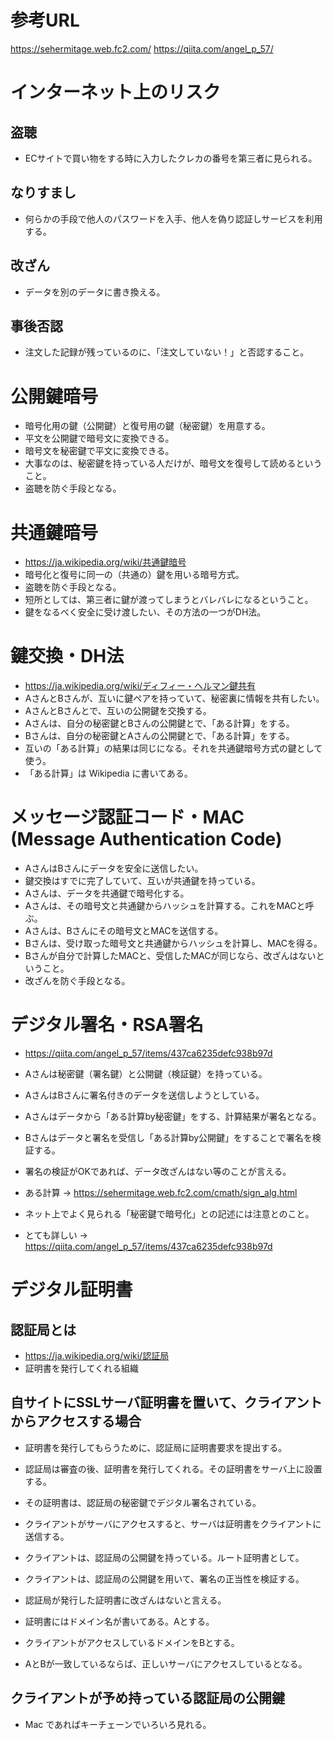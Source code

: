 
# 参考URL
https://sehermitage.web.fc2.com/
https://qiita.com/angel_p_57/

# インターネット上のリスク

## 盗聴
- ECサイトで買い物をする時に入力したクレカの番号を第三者に見られる。

## なりすまし
- 何らかの手段で他人のパスワードを入手、他人を偽り認証しサービスを利用する。

## 改ざん
- データを別のデータに書き換える。

## 事後否認
- 注文した記録が残っているのに、「注文していない！」と否認すること。

# 公開鍵暗号
- 暗号化用の鍵（公開鍵）と復号用の鍵（秘密鍵）を用意する。
- 平文を公開鍵で暗号文に変換できる。
- 暗号文を秘密鍵で平文に変換できる。
- 大事なのは、秘密鍵を持っている人だけが、暗号文を復号して読めるということ。
- 盗聴を防ぐ手段となる。

# 共通鍵暗号
- https://ja.wikipedia.org/wiki/共通鍵暗号
- 暗号化と復号に同一の（共通の）鍵を用いる暗号方式。
- 盗聴を防ぐ手段となる。
- 短所としては、第三者に鍵が渡ってしまうとバレバレになるということ。
- 鍵をなるべく安全に受け渡したい、その方法の一つがDH法。

# 鍵交換・DH法
- https://ja.wikipedia.org/wiki/ディフィー・ヘルマン鍵共有
- AさんとBさんが、互いに鍵ペアを持っていて、秘密裏に情報を共有したい。
- AさんとBさんとで、互いの公開鍵を交換する。
- Aさんは、自分の秘密鍵とBさんの公開鍵とで、「ある計算」をする。
- Bさんは、自分の秘密鍵とAさんの公開鍵とで、「ある計算」をする。
- 互いの「ある計算」の結果は同じになる。それを共通鍵暗号方式の鍵として使う。
- 「ある計算」は Wikipedia に書いてある。

# メッセージ認証コード・MAC (Message Authentication Code)
- AさんはBさんにデータを安全に送信したい。
- 鍵交換はすでに完了していて、互いが共通鍵を持っている。
- Aさんは、データを共通鍵で暗号化する。
- Aさんは、その暗号文と共通鍵からハッシュを計算する。これをMACと呼ぶ。
- Aさんは、Bさんにその暗号文とMACを送信する。
- Bさんは、受け取った暗号文と共通鍵からハッシュを計算し、MACを得る。
- Bさんが自分で計算したMACと、受信したMACが同じなら、改ざんはないということ。
- 改ざんを防ぐ手段となる。

# デジタル署名・RSA署名
- https://qiita.com/angel_p_57/items/437ca6235defc938b97d
- Aさんは秘密鍵（署名鍵）と公開鍵（検証鍵）を持っている。
- AさんはBさんに署名付きのデータを送信しようとしている。
- Aさんはデータから「ある計算by秘密鍵」をする、計算結果が署名となる。
- Bさんはデータと署名を受信し「ある計算by公開鍵」をすることで署名を検証する。
- 署名の検証がOKであれば、データ改ざんはない等のことが言える。
- ある計算 -> https://sehermitage.web.fc2.com/cmath/sign_alg.html

- ネット上でよく見られる「秘密鍵で暗号化」との記述には注意とのこと。
- とても詳しい -> https://qiita.com/angel_p_57/items/437ca6235defc938b97d

# デジタル証明書

## 認証局とは
- https://ja.wikipedia.org/wiki/認証局
- 証明書を発行してくれる組織

## 自サイトにSSLサーバ証明書を置いて、クライアントからアクセスする場合
- 証明書を発行してもらうために、認証局に証明書要求を提出する。
- 認証局は審査の後、証明書を発行してくれる。その証明書をサーバ上に設置する。
- その証明書は、認証局の秘密鍵でデジタル署名されている。
- クライアントがサーバにアクセスすると、サーバは証明書をクライアントに送信する。
- クライアントは、認証局の公開鍵を持っている。ルート証明書として。
- クライアントは、認証局の公開鍵を用いて、署名の正当性を検証する。
- 認証局が発行した証明書に改ざんはないと言える。

- 証明書にはドメイン名が書いてある。Aとする。
- クライアントがアクセスしているドメインをBとする。
- AとBが一致しているならば、正しいサーバにアクセスしているとなる。

## クライアントが予め持っている認証局の公開鍵
- Mac であればキーチェーンでいろいろ見れる。
